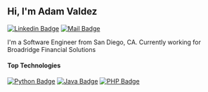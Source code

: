 ## Hi, I'm Adam Valdez

[![Linkedin Badge](https://img.shields.io/badge/-ValdezAdam-0e76a8?style=flat&labelColor=0e76a8&logo=linkedin&logoColor=white)](https://www.linkedin.com/in/valdezadam/)
[![Mail Badge](https://img.shields.io/badge/-adam@valdez.tech-c0392b?style=flat&labelColor=c0392b&logo=gmail&logoColor=white)](mailto:adam@valdez.tech)

I'm a Software Engineer from San Diego, CA. Currently working for Broadridge Financial Solutions


#### Top Technologies
<!-- TODO: Make technologies links takes you to repositories -->
[![Python Badge](https://img.shields.io/badge/-python-3C873A?style=for-the-badge&labelColor=black&logo=python&logoColor=3C873A)](#) 
[![Java Badge](https://img.shields.io/badge/-java-007396?style=for-the-badge&labelColor=black&logo=java&logoColor=007396)](#) 
[![PHP Badge](https://img.shields.io/badge/-php-9370DB?style=for-the-badge&labelColor=black&logo=php&logoColor=9370DB)](#) 
